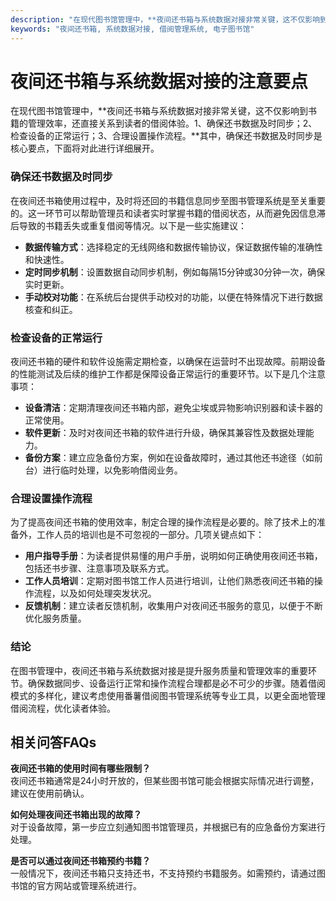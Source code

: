 ```yaml
---
description: "在现代图书馆管理中，**夜间还书箱与系统数据对接非常关键，这不仅影响到书籍的管理效率，还直接关系到读者的借阅体验。1、确保还书数据及时同步；2、检查设备的正常运行；3、合理设置操作流程。**其中，确保还书数据及时同步是核心要点，下面将对此进行详细展开。"
keywords: "夜间还书箱, 系统数据对接, 借阅管理系统, 电子图书馆"
---
```

# 夜间还书箱与系统数据对接的注意要点

在现代图书馆管理中，**夜间还书箱与系统数据对接非常关键，这不仅影响到书籍的管理效率，还直接关系到读者的借阅体验。1、确保还书数据及时同步；2、检查设备的正常运行；3、合理设置操作流程。**其中，确保还书数据及时同步是核心要点，下面将对此进行详细展开。

### 确保还书数据及时同步

在夜间还书箱使用过程中，及时将还回的书籍信息同步至图书管理系统是至关重要的。这一环节可以帮助管理员和读者实时掌握书籍的借阅状态，从而避免因信息滞后导致的书籍丢失或重复借阅等情况。以下是一些实施建议：

- **数据传输方式**：选择稳定的无线网络和数据传输协议，保证数据传输的准确性和快速性。
- **定时同步机制**：设置数据自动同步机制，例如每隔15分钟或30分钟一次，确保实时更新。
- **手动校对功能**：在系统后台提供手动校对的功能，以便在特殊情况下进行数据核查和纠正。

### 检查设备的正常运行

夜间还书箱的硬件和软件设施需定期检查，以确保在运营时不出现故障。前期设备的性能测试及后续的维护工作都是保障设备正常运行的重要环节。以下是几个注意事项：

- **设备清洁**：定期清理夜间还书箱内部，避免尘埃或异物影响识别器和读卡器的正常使用。
- **软件更新**：及时对夜间还书箱的软件进行升级，确保其兼容性及数据处理能力。
- **备份方案**：建立应急备份方案，例如在设备故障时，通过其他还书途径（如前台）进行临时处理，以免影响借阅业务。

### 合理设置操作流程

为了提高夜间还书箱的使用效率，制定合理的操作流程是必要的。除了技术上的准备外，工作人员的培训也是不可忽视的一部分。几项关键点如下：

- **用户指导手册**：为读者提供易懂的用户手册，说明如何正确使用夜间还书箱，包括还书步骤、注意事项及联系方式。
- **工作人员培训**：定期对图书馆工作人员进行培训，让他们熟悉夜间还书箱的操作流程，以及如何处理突发状况。
- **反馈机制**：建立读者反馈机制，收集用户对夜间还书服务的意见，以便于不断优化服务质量。

### 结论

在图书管理中，夜间还书箱与系统数据对接是提升服务质量和管理效率的重要环节。确保数据同步、设备运行正常和操作流程合理都是必不可少的步骤。随着借阅模式的多样化，建议考虑使用番薯借阅图书管理系统等专业工具，以更全面地管理借阅流程，优化读者体验。

## 相关问答FAQs

**夜间还书箱的使用时间有哪些限制？**  
夜间还书箱通常是24小时开放的，但某些图书馆可能会根据实际情况进行调整，建议在使用前确认。

**如何处理夜间还书箱出现的故障？**  
对于设备故障，第一步应立刻通知图书馆管理员，并根据已有的应急备份方案进行处理。

**是否可以通过夜间还书箱预约书籍？**  
一般情况下，夜间还书箱只支持还书，不支持预约书籍服务。如需预约，请通过图书馆的官方网站或管理系统进行。
